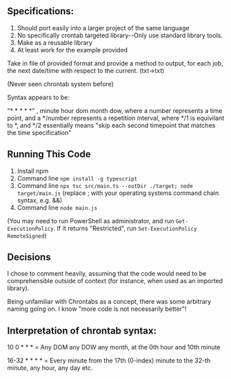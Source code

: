 ## Specifications:

1. Should port easily into a larger project of the same language
2. No specifically crontab targeted library--Only use standard library tools.
3. Make as a reusable library
4. At least work for the example provided

Take in file of provided format and provide a method to output, for each job, the next date/time with respect to the current. (txt->txt)

(Never seen chrontab system before)

Syntax appears to be:

"\* \* \* \* \*" , minute hour dom month dow, where a number represents a time point, and a \*/number represents a repetition interval, where \*/1 is equivilant to \*, and \*/2 essentially means "skip each second timepoint that matches the time specification"

## Running This Code

1. Install npm
2. Command line `npm install -g typescript`
3. Command line `npx tsc src/main.ts --outDir ./target; node target/main.js` (replace ; with your operating systems command chain syntax, e.g. &&)
4. Command line `node main.js`

(You may need to run PowerShell as administrator, and run `Get-ExecutionPolicy`. If it returns "Restricted", run `Set-ExecutionPolicy RemoteSigned`)

## Decisions

I chose to comment heavily, assuming that the code would need to be comprehensible outside of context (for instance, when used as an imported library).

Being unfamiliar with Chrontabs as a concept, there was some arbitrary naming going on.
I know "more code is not necessarily better"!

## Interpretation of chrontab syntax:

10 0 \* \* \* = Any DOM any DOW any month, at the 0th hour and 10th minute

16-32 \* \* \* \* = Every minute from the 17th (0-index) minute to the 32-th minute, any hour, any day etc.
